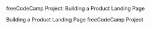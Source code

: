 freeCodeCamp Project: Building a Product Landing Page

Building a Product Landing Page freeCodeCamp Project